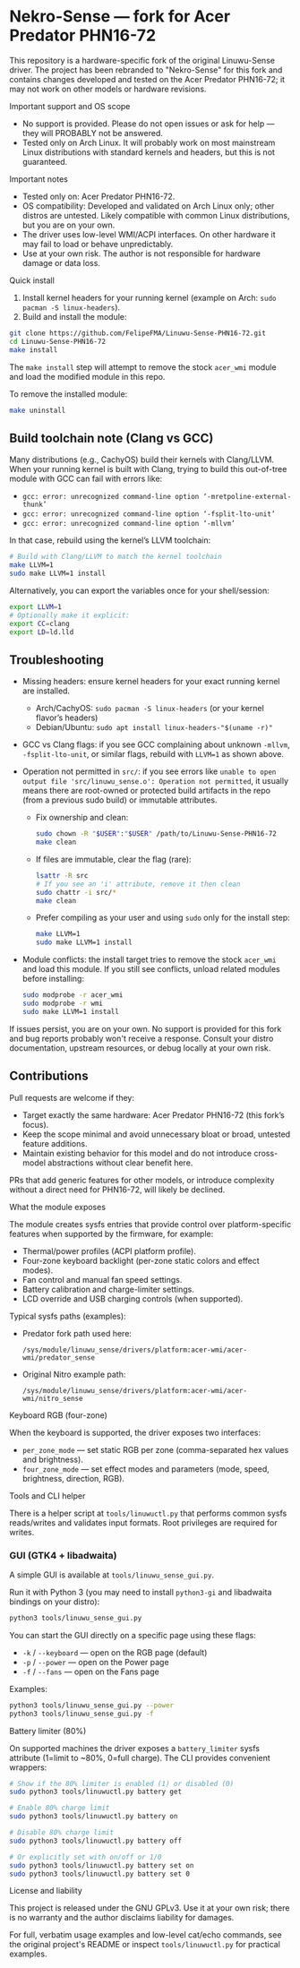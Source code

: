 # Nekro-Sense — fork for Acer Predator PHN16-72

This repository is a hardware-specific fork of the original Linuwu-Sense driver. The project has been rebranded to "Nekro-Sense" for this fork and contains changes developed and tested on the Acer Predator PHN16-72; it may not work on other models or hardware revisions.

Important support and OS scope

- No support is provided. Please do not open issues or ask for help — they will PROBABLY not be answered.
- Tested only on Arch Linux. It will probably work on most mainstream Linux distributions with standard kernels and headers, but this is not guaranteed.

Important notes

- Tested only on: Acer Predator PHN16-72.
- OS compatibility: Developed and validated on Arch Linux only; other distros are untested. Likely compatible with common Linux distributions, but you are on your own.
- The driver uses low-level WMI/ACPI interfaces. On other hardware it may fail to load or behave unpredictably.
- Use at your own risk. The author is not responsible for hardware damage or data loss.

Quick install

1. Install kernel headers for your running kernel (example on Arch: `sudo pacman -S linux-headers`).
2. Build and install the module:

```bash
git clone https://github.com/FelipeFMA/Linuwu-Sense-PHN16-72.git
cd Linuwu-Sense-PHN16-72
make install
```

The `make install` step will attempt to remove the stock `acer_wmi` module and load the modified module in this repo.

To remove the installed module:

```bash
make uninstall
```

## Build toolchain note (Clang vs GCC)

Many distributions (e.g., CachyOS) build their kernels with Clang/LLVM. When your running kernel is built with Clang, trying to build this out-of-tree module with GCC can fail with errors like:

- `gcc: error: unrecognized command-line option ‘-mretpoline-external-thunk’`
- `gcc: error: unrecognized command-line option ‘-fsplit-lto-unit’`
- `gcc: error: unrecognized command-line option ‘-mllvm’`

In that case, rebuild using the kernel’s LLVM toolchain:

```bash
# Build with Clang/LLVM to match the kernel toolchain
make LLVM=1
sudo make LLVM=1 install
```

Alternatively, you can export the variables once for your shell/session:

```bash
export LLVM=1
# Optionally make it explicit:
export CC=clang
export LD=ld.lld
```

## Troubleshooting

- Missing headers: ensure kernel headers for your exact running kernel are installed.
  - Arch/CachyOS: `sudo pacman -S linux-headers` (or your kernel flavor’s headers)
  - Debian/Ubuntu: `sudo apt install linux-headers-"$(uname -r)"`

- GCC vs Clang flags: if you see GCC complaining about unknown `-mllvm`, `-fsplit-lto-unit`, or similar flags, rebuild with `LLVM=1` as shown above.

- Operation not permitted in `src/`: if you see errors like `unable to open output file 'src/linuwu_sense.o': Operation not permitted`, it usually means there are root-owned or protected build artifacts in the repo (from a previous sudo build) or immutable attributes.
  - Fix ownership and clean:
    ```bash
    sudo chown -R "$USER":"$USER" /path/to/Linuwu-Sense-PHN16-72
    make clean
    ```
  - If files are immutable, clear the flag (rare):
    ```bash
    lsattr -R src
    # If you see an 'i' attribute, remove it then clean
    sudo chattr -i src/*
    make clean
    ```
  - Prefer compiling as your user and using `sudo` only for the install step:
    ```bash
    make LLVM=1
    sudo make LLVM=1 install
    ```

- Module conflicts: the install target tries to remove the stock `acer_wmi` and load this module. If you still see conflicts, unload related modules before installing:
  ```bash
  sudo modprobe -r acer_wmi
  sudo modprobe -r wmi
  sudo make LLVM=1 install
  ```

If issues persist, you are on your own. No support is provided for this fork and bug reports probably won't receive a response. Consult your distro documentation, upstream resources, or debug locally at your own risk.

## Contributions

Pull requests are welcome if they:

- Target exactly the same hardware: Acer Predator PHN16-72 (this fork’s focus).
- Keep the scope minimal and avoid unnecessary bloat or broad, untested feature additions.
- Maintain existing behavior for this model and do not introduce cross-model abstractions without clear benefit here.

PRs that add generic features for other models, or introduce complexity without a direct need for PHN16-72, will likely be declined.

What the module exposes

The module creates sysfs entries that provide control over platform-specific features when supported by the firmware, for example:

- Thermal/power profiles (ACPI platform profile).
- Four-zone keyboard backlight (per-zone static colors and effect modes).
- Fan control and manual fan speed settings.
- Battery calibration and charge-limiter settings.
- LCD override and USB charging controls (when supported).

Typical sysfs paths (examples):

- Predator fork path used here:

  `/sys/module/linuwu_sense/drivers/platform:acer-wmi/acer-wmi/predator_sense`

- Original Nitro example path:

  `/sys/module/linuwu_sense/drivers/platform:acer-wmi/acer-wmi/nitro_sense`

Keyboard RGB (four-zone)

When the keyboard is supported, the driver exposes two interfaces:

- `per_zone_mode` — set static RGB per zone (comma-separated hex values and brightness).
- `four_zone_mode` — set effect modes and parameters (mode, speed, brightness, direction, RGB).

Tools and CLI helper

There is a helper script at `tools/linuwuctl.py` that performs common sysfs reads/writes and validates input formats. Root privileges are required for writes.

### GUI (GTK4 + libadwaita)

A simple GUI is available at `tools/linuwu_sense_gui.py`.

Run it with Python 3 (you may need to install `python3-gi` and libadwaita bindings on your distro):

```bash
python3 tools/linuwu_sense_gui.py
```

You can start the GUI directly on a specific page using these flags:

- `-k` / `--keyboard` — open on the RGB page (default)
- `-p` / `--power` — open on the Power page
- `-f` / `--fans` — open on the Fans page

Examples:

```bash
python3 tools/linuwu_sense_gui.py --power
python3 tools/linuwu_sense_gui.py -f
```

Battery limiter (80%)

On supported machines the driver exposes a `battery_limiter` sysfs attribute (1=limit to ~80%, 0=full charge). The CLI provides convenient wrappers:

```bash
# Show if the 80% limiter is enabled (1) or disabled (0)
sudo python3 tools/linuwuctl.py battery get

# Enable 80% charge limit
sudo python3 tools/linuwuctl.py battery on

# Disable 80% charge limit
sudo python3 tools/linuwuctl.py battery off

# Or explicitly set with on/off or 1/0
sudo python3 tools/linuwuctl.py battery set on
sudo python3 tools/linuwuctl.py battery set 0
```

License and liability

This project is released under the GNU GPLv3. Use it at your own risk; there is no warranty and the author disclaims liability for damages.

For full, verbatim usage examples and low-level cat/echo commands, see the original project's README or inspect `tools/linuwuctl.py` for practical examples.
